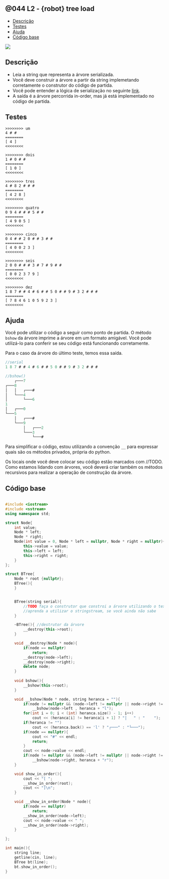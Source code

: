 ## @044 L2 - {robot} tree load

<!--TOC_BEGIN-->
- [Descrição](#descrição)
- [Testes](#testes)
- [Ajuda](#ajuda)
- [Código base](#código-base)
<!--TOC_END-->

![](https://raw.githubusercontent.com/qxcodefup/arcade/master/base/044/cover.jpg)

## Descrição

- Leia a string que representa a árvore serializada.
- Você deve construir a árvore a partir da string implemetando corretamente o construtor do código de partida.
- Você pode entender a lógica de serialização no seguinte [link](https://www.geeksforgeeks.org/serialize-deserialize-binary-tree/).
- A saída é a árvore percorrida in-order, mas já está implementado no código de partida.

## Testes

```
>>>>>>>> um
4 # # 
========
[ 4 ]
<<<<<<<<

>>>>>>>> dois
1 # 0 # # 
========
[ 1 0 ]
<<<<<<<<

>>>>>>>> tres
4 # 8 2 # # # 
========
[ 4 2 8 ]
<<<<<<<<

>>>>>>>> quatro
0 9 4 # # # 5 # # 
========
[ 4 9 0 5 ]
<<<<<<<<

>>>>>>>> cinco
0 4 # # 2 0 # # 3 # # 
========
[ 4 0 0 2 3 ]
<<<<<<<<

>>>>>>>> seis
2 0 0 # # # 3 # 7 # 9 # # 
========
[ 0 0 2 3 7 9 ]
<<<<<<<<

>>>>>>>> dez
1 8 7 # # 4 # 6 # # 5 0 # # 9 # 3 2 # # # 
========
[ 7 8 4 6 1 0 5 9 2 3 ]
<<<<<<<<

```

## Ajuda

Você pode utilizar o código a seguir como ponto de partida. O método `bshow` da árvore imprime a árvore em um formato amigável. Você pode utilizá-lo para conferir se seu código está funcionando corretamente.

Para o caso da árvore do último teste, temos essa saída.

```c
//serial
1 8 7 # # 4 # 6 # # 5 0 # # 9 # 3 2 # # #

//bshow()
    ┌───7
┌───8
│   │   ┌───#
│   └───4
│       └───6
1
│   ┌───0
└───5
    │   ┌───#
    └───9
        │   ┌───2
        └───3
            └───#
```

Para simplificar o código, estou utilizando a convenção `__` para expressar quais são os métodos privados, própria do python.

Os locais onde você deve colocar seu código estão marcados com //TODO. Como estamos lidando com árvores, você deverá criar também os métodos recursivos para realizar a operação de construção da árvore.

## Código base

```cpp

#include <iostream>
#include <sstream>
using namespace std;

struct Node{
    int value;
    Node * left;
    Node * right;
    Node(int value = 0, Node * left = nullptr, Node * right = nullptr){
        this->value = value;
        this->left = left;
        this->right = right;
    }
};

struct BTree{
    Node * root {nullptr};
    BTree(){
    }


    BTree(string serial){
        //TODO faça o construtor que constroi a árvore utilizando o texto
        //aprenda a utilizar o stringstream, se você ainda não sabe
    }

    ~BTree(){ //destrutor da árvore
        __destroy(this->root);
    }

    void __destroy(Node * node){
        if(node == nullptr)
            return;
        __destroy(node->left);
        __destroy(node->right);
        delete node;
    }
    
    void bshow(){
        __bshow(this->root);
    }

    void __bshow(Node * node, string heranca = ""){
        if(node != nullptr && (node->left != nullptr || node->right != nullptr))
            __bshow(node->left , heranca + "l");
        for(int i = 0; i < (int) heranca.size() - 1; i++)
            cout << (heranca[i] != heranca[i + 1] ? "│   " : "    ");
        if(heranca != "")
            cout << (heranca.back() == 'l' ? "┌───" : "└───");
        if(node == nullptr){
            cout << "#" << endl;
            return;
        }
        cout << node->value << endl;
        if(node != nullptr && (node->left != nullptr || node->right != nullptr))
            __bshow(node->right, heranca + "r");
    }

    void show_in_order(){
        cout << "[ ";
        __show_in_order(root);
        cout << "]\n";
    }

    void __show_in_order(Node * node){
        if(node == nullptr)
            return;
        __show_in_order(node->left);
        cout << node->value << " ";
        __show_in_order(node->right);
    }

};

int main(){
    string line;
    getline(cin, line);
    BTree bt(line);
    bt.show_in_order();
}
```